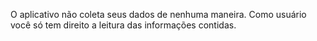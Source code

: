 O aplicativo não coleta seus dados de nenhuma maneira. Como usuário você só tem direito a leitura das informações contidas.